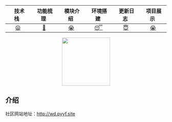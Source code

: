 <div align="center">

| &nbsp;&nbsp;技术栈&nbsp;&nbsp; |&nbsp;功能梳理&nbsp; | &nbsp;模块介绍&nbsp;|&nbsp;环境搭建&nbsp;| &nbsp;更新日志&nbsp;|&nbsp;项目展示&nbsp;|         
| :---: | :----: | :---: | :----: | :----: | :----: |
| [  :frowning:   ]() | [   :grimacing:   ](./docs/功能梳理.md) | [ :sob:  ](./docs/模块介绍.md) | [ :sleeping:  ](./docs/环境搭建.md) | [ :innocent: ](./docs/更新日志.md) |[ :sob: ](./docs/项目展示.md)|

<div align="center">
    <img src="https://images.gitee.com/uploads/images/2020/0620/092613_bf6c8afe_5724172.png" width="150px">
</div>
</div>

## 介绍
社区网站地址：http://wd.pyyf.site
